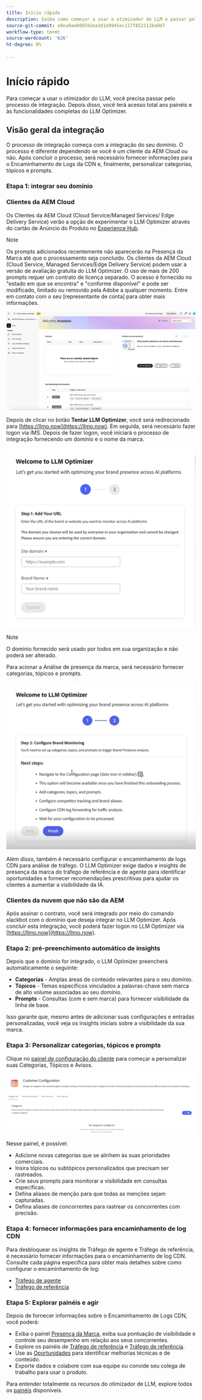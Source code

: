 ```yaml
---
title: Início rápido
description: Saiba como começar a usar o otimizador de LLM e passar pelo processo de integração.
source-git-commit: e8ea9ae0d6592ea3d1e9945ec117f852112ba9d7
workflow-type: tm+mt
source-wordcount: '626'
ht-degree: 0%

---
```



# Início rápido

Para começar a usar o otimizador do LLM, você precisa passar pelo processo de integração. Depois disso, você terá acesso total aos painéis e às funcionalidades completas do LLM Optimizer.

## Visão geral da integração

O processo de integração começa com a integração do seu domínio. O processo é diferente dependendo se você é um cliente da AEM Cloud ou não. Após concluir o processo, será necessário fornecer informações para o Encaminhamento de Logs da CDN e, finalmente, personalizar categorias, tópicos e prompts.

### Etapa 1: integrar seu domínio

### Clientes da AEM Cloud

Os Clientes da AEM Cloud (Cloud Service/Managed Services/ Edge Delivery Service) verão a opção de experimentar o LLM Optimizer através do cartão de Anúncio do Produto no [Experience Hub](https://experienceleague.adobe.com/pt-br/docs/experience-manager-cloud-service/content/experience-hub/experience-hub).

>[!NOTE]
>Os prompts adicionados recentemente não aparecerão na Presença da Marca até que o processamento seja concluído. Os clientes da AEM Cloud (Cloud Service, Managed Services/Edge Delivery Service) podem usar a versão de avaliação gratuita do LLM Optimizer. O uso de mais de 200 prompts requer um contrato de licença separado. O acesso é fornecido no &quot;estado em que se encontra&quot; e &quot;conforme disponível&quot; e pode ser modificado, limitado ou removido pela Adobe a qualquer momento. Entre em contato com o seu [representante de conta] para obter mais informações.

![Avaliação do LLM Optimizer](/help/overview/assets/llm-trial.png)

Depois de clicar no botão **Tentar LLM Optimizer**, você será redirecionado para [https://llmo.now](https://llmo.now). Em seguida, será necessário fazer logon via IMS. Depois de fazer logon, você iniciará o processo de integração fornecendo um domínio e o nome da marca.

![Domínio do LLM Optimizer](/help/overview/assets/domain.png)

>[!NOTE]
>O domínio fornecido será usado por todos em sua organização e não poderá ser alterado.

Para acionar a Análise de presença da marca, será necessário fornecer categorias, tópicos e prompts.

![Análise de presença de marca](/help/overview/assets/bp-analysis.png)

Além disso, também é necessário configurar o encaminhamento de logs CDN para análise de tráfego. O LLM Optimizer exige dados e insights de presença da marca do tráfego de referência e de agente para identificar oportunidades e fornecer recomendações prescritivas para ajudar os clientes a aumentar a visibilidade da IA.

### Clientes da nuvem que não são da AEM

Após assinar o contrato, você será integrado por meio do comando slackbot com o domínio que deseja integrar no LLM Optimizer. Após concluir esta integração, você poderá fazer logon no LLM Optimizer via [https://llmo.now](https://llmo.now).

### Etapa 2: pré-preenchimento automático de insights

Depois que o domínio for integrado, o LLM Optimizer preencherá automaticamente o seguinte:

* **Categorias** - Amplas áreas de conteúdo relevantes para o seu domínio.
* **Tópicos** - Temas específicos vinculados a palavras-chave sem marca de alto volume associadas ao seu domínio.
* **Prompts** - Consultas (com e sem marca) para fornecer visibilidade da linha de base.

Isso garante que, mesmo antes de adicionar suas configurações e entradas personalizadas, você veja os insights iniciais sobre a visibilidade da sua marca.

### Etapa 3: Personalizar categorias, tópicos e prompts

Clique no [painel de configuração do cliente](/help/dashboards/customer-configuration.md) para começar a personalizar suas Categorias, Tópicos e Avisos.

![Painel de configuração do cliente](/help/dashboards/assets/customer-config.png)

Nesse painel, é possível:

* Adicione novas categorias que se alinhem às suas prioridades comerciais.
* Insira tópicos ou subtópicos personalizados que precisam ser rastreados.
* Crie seus prompts para monitorar a visibilidade em consultas específicas.
* Defina aliases de menção para que todas as menções sejam capturadas.
* Defina aliases de concorrentes para rastrear os concorrentes com precisão.

### Etapa 4: fornecer informações para encaminhamento de log CDN

Para desbloquear os insights de Tráfego de agente e Tráfego de referência, é necessário fornecer informações para o encaminhamento de log CDN. Consulte cada página específica para obter mais detalhes sobre como configurar o encaminhamento de log:

* [Tráfego de agente](/help/dashboards/agentic-traffic.md)
* [Tráfego de referência](/help/dashboards/referral-traffic.md#setup#cdn-setup)

### Etapa 5: Explorar painéis e agir

Depois de fornecer informações sobre o Encaminhamento de Logs CDN, você poderá:

* Exiba o painel [Presença da Marca](/help/dashboards/brand-presence.md), exiba sua pontuação de visibilidade e controle seu desempenho em relação aos seus concorrentes.
* Explore os painéis de [Tráfego de referência](/help/dashboards/agentic-traffic.md) e [Tráfego de referência](/help/dashboards/referral-traffic.md).
* Use as [Oportunidades](/help/dashboards/opportunities.md) para identificar melhorias técnicas e de conteúdo.
* Exporte dados e colabore com sua equipe ou convide seu colega de trabalho para usar o produto.

Para entender totalmente os recursos do otimizador de LLM, explore todos os [painéis](/help/dashboards/dashboards-overview.md) disponíveis.
